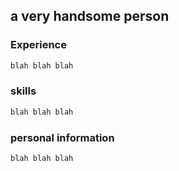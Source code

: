 ## a very handsome person 


### Experience

```markdown
blah blah blah
```

### skills

```markdown
blah blah blah
```

### personal information

```markdown
blah blah blah
```

